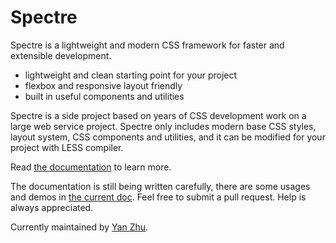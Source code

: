 # Spectre
Spectre is a lightweight and modern CSS framework for faster and extensible development.

* lightweight and clean starting point for your project
* flexbox and responsive layout friendly
* built in useful components and utilities

Spectre is a side project based on years of CSS development work on a large web service project. Spectre only includes modern base CSS styles, layout system, CSS components and utilities, and it can be modified for your project with LESS compiler.

Read [the documentation](http://picturepan2.github.io/spectre/) to learn more.

The documentation is still being written carefully, there are some usages and demos in [the current doc](http://picturepan2.github.io/spectre/). Feel free to submit a pull request. Help is always appreciated.

Currently maintained by [Yan Zhu](https://twitter.com/picturepan2).